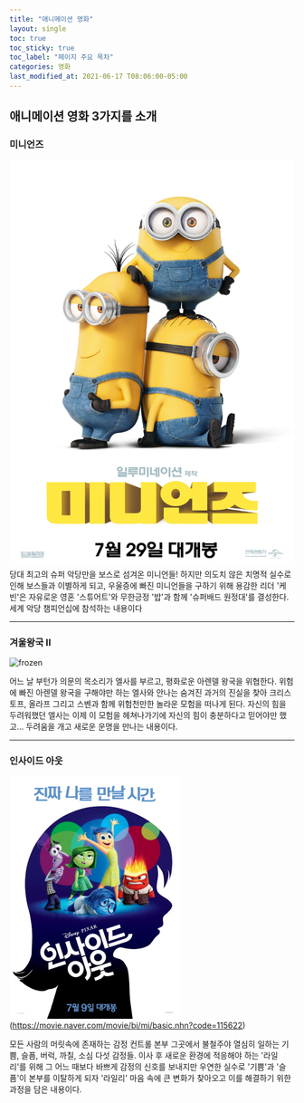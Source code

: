 ```yaml
---
title: "애니메이션 영화"
layout: single
toc: true
toc_sticky: true
toc_label: "페이지 주요 목차"
categories: 영화
last_modified_at: 2021-06-17 T08:06:00-05:00
---
```


애니메이션 영화 3가지를 소개
---
### 미니언즈
![minions](/assets/images/minions.png)
당대 최고의 슈퍼 악당만을 보스로 섬겨온 미니언들! 하지만 의도치 않은 치명적 실수로 인해 보스들과 이별하게 되고, 우울증에 빠진 미니언들을 구하기 위해 용감한 리더 '케빈'은 자유로운 영혼 '스튜어트'와 무한긍정 '밥'과 함께 '슈퍼배드 원정대'를 결성한다. 세계 악당 챔피언십에 참석하는 내용이다

---
### 겨울왕국 II
![frozen](https://user-images.githubusercontent.com/80369863/118929039-f60d0b80-b97e-11eb-9b8b-29b5e6adcfc2.png)

어느 날 부턴가 의문의 목소리가 엘사를 부르고, 평화로운 아렌델 왕국을 위협한다. 위험에 빠진 아렌델 왕국을 구해야만 하는 엘사와 안나는 숨겨진 과거의 진실을 찾아 크리스토프, 올라프 그리고 스벤과 함께 위험천만한 놀라운 모험을 떠나게 된다. 자신의 힘을 두려워했던 엘사는 이제 이 모험을 헤쳐나가기에 자신의 힘이 충분하다고 믿어야만 했고... 두려움을 개고 새로운 운명을 만나는 내용이다.

---
### 인사이드 아웃
![inside_out](/assets/images/인사이드_아웃.png "더 자세한 내용을 원하시면 방문해 보세요") (https://movie.naver.com/movie/bi/mi/basic.nhn?code=115622)

모든 사람의 머릿속에 존재하는 감정 컨트롤 본부 그곳에서 불철주야 열심히 일하는 기쁨, 슬픔, 버럭, 까칠, 소심 다섯 감정들. 이사 후 새로운 환경에 적응해야 하는 '라일리'를 위해 그 어느 때보다 바쁘게 감정의 신호를 보내지만 우연한 실수로 '기쁨'과 '슬픔'이 본부를 이탈하게 되자 '라일리' 마음 속에 큰 변화가 찾아오고 이를 해결하기 위한 과정을 담은 내용이다.
